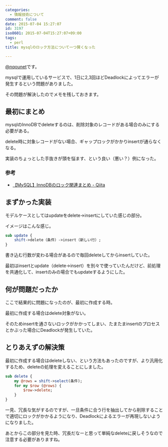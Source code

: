 ```yaml
---
categories:
  - 情報技術について
comment: false
date: 2015-07-04 15:27:07
id: 3197
iso8601: 2015-07-04T15:27:07+09:00
tags:
  - perl
title: mysqlのロック方法について一つ賢くなった

---
```


<p><a href="https://twitter.com/nqounet">@nqounet</a>です。</p>

<p>mysqlで運用しているサービスで、1日に2,3回ほどDeadlockによってエラーが発生するという問題がありました。</p>

<p>その問題が解決したのでメモを残しておきます。</p>



<h2>最初にまとめ</h2>

<p>mysqlのInnoDBでdeleteするのは、削除対象のレコードがある場合のみにする必要がある。</p>

<p>delete時に対象レコードがない場合、ギャップロックがかかりinsertが通らなくなる。</p>

<p>実装のちょっとした手抜きが頭を悩ます、という良い（悪い？）例になった。</p>

<h3>参考</h3>

<ul>
<li><a href="http://qiita.com/mizzwithliam/items/31fb68217899bd0559e8">【MySQL】InnoDBのロック関連まとめ - Qiita</a></li>
</ul>

<h2>まずかった実装</h2>

<p>モデルケースとしてはupdateをdelete->insertにしていた感じの部分。</p>

<p>イメージはこんな感じ。</p>

```perl
sub update {
    shift->delete（条件）->insert（新しい行）;
}
```


<p>書き込む行数が変わる場合があるので毎回deleteしてからinsertしていた。</p>

<p>最初はinsertとupdate（delete->insert）を別々で使っていたんだけど、前処理を共通化して、insertのみの場合でもupdateするようにした。</p>

<h2>何が問題だったか</h2>

<p>ここで結果的に問題になったのが、最初に作成する時。</p>

<p>最初に作成する場合はdelete対象がない。</p>

<p>そのためinsertを通さないロックがかかってしまい、たまたまinsertのプロセスとかぶった場合にDeadlockが発生していた。</p>

<h2>とりあえずの解決策</h2>

<p>最初に作成する場合はdeleteしない、という方法もあったのですが、より汎用化するため、deleteの処理を変えることにしました。</p>

```perl
sub delete {
    my @rows = shift->select(条件);
    for my $row (@rows) {
        $row->delete;
    }
}
```


<p>一見、冗長な気がするのですが、一旦条件に合う行を抽出してから削除することで適切にロックがかかるようになり、Deadlockによるエラーが再現しないようになりました。</p>

<p>あとからこの部分を見た時、冗長だなーと思って単純なdeleteに戻しそうなので注意する必要がありますね。</p>
    	